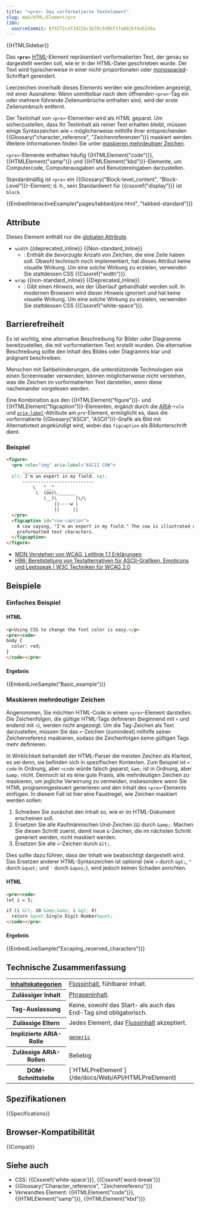 ```yaml
---
title: "<pre>: Das vorformatierte Textelement"
slug: Web/HTML/Element/pre
l10n:
  sourceCommit: 875272cef3d22bc3b78c5d9bf1fa882bf4a5248a
---
```


{{HTMLSidebar}}

Das **`<pre>`** [HTML](/de/docs/Web/HTML)-Element repräsentiert vorformatierten Text, der genau so dargestellt werden soll, wie er in der HTML-Datei geschrieben wurde. Der Text wird typischerweise in einer nicht-proportionalen oder [monospaced](https://en.wikipedia.org/wiki/Monospaced_font)-Schriftart gerendert.

Leerzeichen innerhalb dieses Elements werden wie geschrieben angezeigt, mit einer Ausnahme: Wenn unmittelbar nach dem öffnenden `<pre>`-Tag ein oder mehrere führende Zeilenumbrüche enthalten sind, wird der _erste_ Zeilenumbruch entfernt.

Der Textinhalt von `<pre>`-Elementen wird als HTML geparst. Um sicherzustellen, dass Ihr Textinhalt als reiner Text erhalten bleibt, müssen einige Syntaxzeichen wie `<` möglicherweise mithilfe ihrer entsprechenden {{Glossary("character_reference", "Zeichenreferenzen")}} maskiert werden. Weitere Informationen finden Sie unter [maskieren mehrdeutiger Zeichen](#maskieren_mehrdeutiger_zeichen).

`<pre>`-Elemente enthalten häufig {{HTMLElement("code")}}, {{HTMLElement("samp")}} und {{HTMLElement("kbd")}}-Elemente, um Computercode, Computerausgaben und Benutzereingaben darzustellen.

Standardmäßig ist `<pre>` ein {{Glossary("Block-level_content", "Block-Level")}}-Element; d. h., sein Standardwert für {{cssxref("display")}} ist `block`.

{{EmbedInteractiveExample("pages/tabbed/pre.html", "tabbed-standard")}}

## Attribute

Dieses Element enthält nur die [globalen Attribute](/de/docs/Web/HTML/Global_attributes).

- `width` {{deprecated_inline}} {{Non-standard_Inline}}
  - : Enthält die _bevorzugte_ Anzahl von Zeichen, die eine Zeile haben soll. Obwohl technisch noch implementiert, hat dieses Attribut keine visuelle Wirkung. Um eine solche Wirkung zu erzielen, verwenden Sie stattdessen CSS {{Cssxref("width")}}.
- `wrap` {{non-standard_inline}} {{Deprecated_Inline}}
  - : Gibt einen _Hinweis_, wie der Überlauf gehandhabt werden soll. In modernen Browsern wird dieser Hinweis ignoriert und hat keine visuelle Wirkung. Um eine solche Wirkung zu erzielen, verwenden Sie stattdessen CSS {{Cssxref("white-space")}}.

## Barrierefreiheit

Es ist wichtig, eine alternative Beschreibung für Bilder oder Diagramme bereitzustellen, die mit vorformatiertem Text erstellt wurden. Die alternative Beschreibung sollte den Inhalt des Bildes oder Diagramms klar und prägnant beschreiben.

Menschen mit Sehbehinderungen, die unterstützende Technologien wie einen Screenreader verwenden, können möglicherweise nicht verstehen, was die Zeichen im vorformatierten Text darstellen, wenn diese nacheinander vorgelesen werden.

Eine Kombination aus den {{HTMLElement("figure")}}- und {{HTMLElement("figcaption")}}-Elementen, ergänzt durch die [ARIA](/de/docs/Web/Accessibility/ARIA)-`role` und [`aria-label`](/de/docs/Web/Accessibility/ARIA/Attributes/aria-label)-Attribute am `pre`-Element, ermöglicht es, dass die vorformatierte {{Glossary("ASCII", "ASCII")}}-Grafik als Bild mit Alternativtext angekündigt wird, wobei das `figcaption` als Bildunterschrift dient.

### Beispiel

```html
<figure>
  <pre role="img" aria-label="ASCII COW">
      ___________________________
  &lt; I'm an expert in my field. &gt;
      ---------------------------
          \   ^__^
           \  (oo)\_______
              (__)\       )\/\
                  ||----w |
                  ||     ||
  </pre>
  <figcaption id="cow-caption">
    A cow saying, "I'm an expert in my field." The cow is illustrated using
    preformatted text characters.
  </figcaption>
</figure>
```

- [MDN Verstehen von WCAG, Leitlinie 1.1 Erklärungen](/de/docs/Web/Accessibility/Understanding_WCAG/Perceivable#guideline_1.1_—_providing_text_alternatives_for_non-text_content)
- [H86: Bereitstellung von Textalternativen für ASCII-Grafiken, Emoticons und Leetspeak | W3C Techniken für WCAG 2.0](https://www.w3.org/TR/WCAG20-TECHS/H86.html)

## Beispiele

### Einfaches Beispiel

#### HTML

```html
<p>Using CSS to change the font color is easy.</p>
<pre><code>
body {
  color: red;
}
</code></pre>
```

#### Ergebnis

{{EmbedLiveSample("Basic_example")}}

### Maskieren mehrdeutiger Zeichen

Angenommen, Sie möchten HTML-Code in einem `<pre>`-Element darstellen. Die Zeichenfolgen, die gültige HTML-Tags definieren (beginnend mit `<` und endend mit `>`), werden nicht angezeigt. Um die Tag-Zeichen als Text darzustellen, müssen Sie das `<`-Zeichen (zumindest) mithilfe seiner Zeichenreferenz maskieren, sodass die Zeichenfolgen keine gültigen Tags mehr definieren.

In Wirklichkeit behandelt der HTML-Parser die meisten Zeichen als Klartext, es sei denn, sie befinden sich in spezifischen Kontexten. Zum Beispiel ist `< code` in Ordnung, aber `<code` würde falsch geparst; `&am;` ist in Ordnung, aber `&amp;` nicht. Dennoch ist es eine gute Praxis, alle mehrdeutigen Zeichen zu maskieren, um jegliche Verwirrung zu vermeiden, insbesondere wenn Sie HTML programmgesteuert generieren und den Inhalt des `<pre>`-Elements einfügen. In diesem Fall ist hier eine Faustregel, wie Zeichen maskiert werden sollen:

1. Schreiben Sie zunächst den Inhalt so, wie er im HTML-Dokument erscheinen soll.
2. Ersetzen Sie alle Kaufmännischen Und-Zeichen (`&`) durch `&amp;`. Machen Sie diesen Schritt zuerst, damit neue `&`-Zeichen, die im nächsten Schritt generiert werden, nicht maskiert werden.
3. Ersetzen Sie alle `<`-Zeichen durch `&lt;`.

Dies sollte dazu führen, dass der Inhalt wie beabsichtigt dargestellt wird. Das Ersetzen anderer HTML-Syntaxzeichen ist optional (wie `>` durch `&gt;`, `"` durch `&quot;` und `'` durch `&apos;`), wird jedoch keinen Schaden anrichten.

#### HTML

```html
<pre><code>
let i = 5;

if (i &lt; 10 &amp;&amp; i &gt; 0)
  return &quot;Single Digit Number&quot;
</code></pre>
```

#### Ergebnis

{{EmbedLiveSample("Escaping_reserved_characters")}}

## Technische Zusammenfassung

<table class="properties">
  <tbody>
    <tr>
      <th scope="row">
        <a href="/de/docs/Web/HTML/Content_categories"
          >Inhaltskategorien</a
        >
      </th>
      <td>
        <a href="/de/docs/Web/HTML/Content_categories#flow_content"
          >Flussinhalt</a
        >, fühlbarer Inhalt.
      </td>
    </tr>
    <tr>
      <th scope="row">Zulässiger Inhalt</th>
      <td>
        <a href="/de/docs/Web/HTML/Content_categories#phrasing_content"
          >Phraseninhalt</a
        >.
      </td>
    </tr>
    <tr>
      <th scope="row">Tag-Auslassung</th>
      <td>Keine, sowohl das Start- als auch das End-Tag sind obligatorisch.</td>
    </tr>
    <tr>
      <th scope="row">Zulässige Eltern</th>
      <td>
        Jedes Element, das
        <a href="/de/docs/Web/HTML/Content_categories#flow_content"
          >Flussinhalt</a
        >
        akzeptiert.
      </td>
    </tr>
    <tr>
      <th scope="row">Implizierte ARIA-Rolle</th>
      <td>
        <code
          ><a href="/de/docs/Web/Accessibility/ARIA/Roles/generic_role"
            >generic</a
          ></code
        >
      </td>
    </tr>
    <tr>
      <th scope="row">Zulässige ARIA-Rollen</th>
      <td>Beliebig</td>
    </tr>
    <tr>
      <th scope="row">DOM-Schnittstelle</th>
      <td>[`HTMLPreElement`](/de/docs/Web/API/HTMLPreElement)</td>
    </tr>
  </tbody>
</table>

## Spezifikationen

{{Specifications}}

## Browser-Kompatibilität

{{Compat}}

## Siehe auch

- CSS: {{Cssxref('white-space')}}, {{Cssxref('word-break')}}
- {{Glossary("Character_reference", "Zeichenreferenz")}}
- Verwandtes Element: {{HTMLElement("code")}}, {{HTMLElement("samp")}}, {{HTMLElement("kbd")}}
